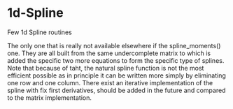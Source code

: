 # 1d-Spline
Few 1d Spline routines

The only one that is really not available elsewhere if the spline_moments() one. They are all built from the same undercomplete matrix to which is added the specific two more equations to form the specific type of splines. Note that because of taht, the natural spline function is not the most efficient possible as in principle it can be written more simply by eliminating one row and one column. There exist an iterative implementation of the spline with fix first derivatives, should be added in the future and compared to the matrix implementation.
